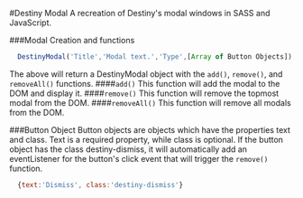 #Destiny Modal
A recreation of Destiny's modal windows in SASS and JavaScript.

###Modal Creation and functions

```JavaScript
  DestinyModal('Title','Modal text.','Type',[Array of Button Objects]);
```

The above will return a DestinyModal object with the ```add()```, ```remove()```, and ```removeAll()``` functions.
####```add()```
This function will add the modal to the DOM and display it.
####```remove()```
This function will remove the topmost modal from the DOM.
####```removeAll()```
This function will remove all modals from the DOM.

###Button Object
Button objects are objects which have the properties text and class. Text is a required property, while class is optional. If the button object has the class destiny-dismiss, it will automatically add an eventListener for the button's click event that will trigger the ```remove()``` function.

```JavaScript
  {text:'Dismiss', class:'destiny-dismiss'}
```